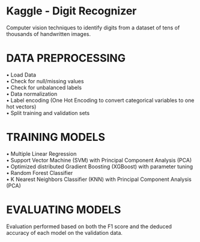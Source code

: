 # Kaggle - Digit Recognizer

 Computer vision techniques to identify digits from a dataset of tens of thousands of handwritten images.

# DATA PREPROCESSING

 • Load Data <br />
 • Check for null/missing values <br />
 • Check for unbalanced labels <br />
 • Data normalization <br />
 • Label encoding (One Hot Encoding to convert categorical variables to one hot vectors) <br />
 • Split training and validation sets <br />
 
# TRAINING MODELS

 • Multiple Linear Regression <br />
 • Support Vector Machine (SVM) with Principal Component Analysis (PCA) <br />
 • Optimized distributed Gradient Boosting (XGBoost) with parameter tuning <br />
 • Random Forest Classifier <br />
 • K Nearest Neighbors Classifier (KNN) with Principal Component Analysis (PCA) <br />
 
# EVALUATING MODELS
 
 Evaluation performed based on both the F1 score and the deduced accuracy of each model on the validation data.